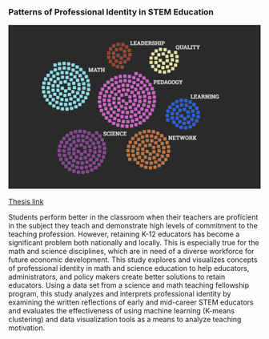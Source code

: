 ### Patterns of Professional Identity in STEM Education

[![Hubbard Thsis](https://github.com/hubideal/thesis/blob/master/newThesisPic.png?raw=true)](https://hubideal.github.io/thesisHubbard/index.html)

[Thesis link](https://hubideal.github.io/thesisHubbard/index.html)

Students perform better in the classroom when their teachers are proficient in the subject they teach and demonstrate high levels of commitment to the teaching profession. However, retaining K-12 educators has become a significant problem both nationally and locally. This is especially true for the math and science disciplines, which are in need of a diverse workforce for future economic development.  This study explores and visualizes concepts of professional identity in math and science education to help educators, administrators, and policy makers create better solutions to retain educators. Using a data set from a science and math teaching fellowship program, this study analyzes and interprets professional identity by examining the written reflections of early and mid-career STEM educators and evaluates the effectiveness of using machine learning (K-means clustering) and data visualization tools as a means to analyze teaching motivation.


